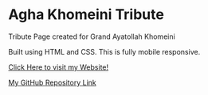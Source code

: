 # Agha Khomeini Tribute

Tribute Page created for Grand Ayatollah Khomeini

Built using HTML and CSS. This is fully mobile responsive.    
  
  
  [Click Here to visit my Website!][web_link]   
  
  [My GitHub Repository Link][repo_link]

[web_link]:https://smraza547.github.io/AghaKhomeiniTribute/
[repo_link]:https://github.com/smraza547/AghaKhomeiniTribute
